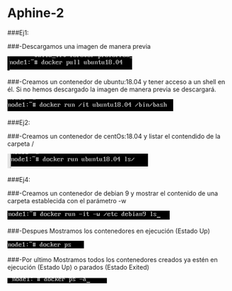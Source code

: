 # Aphine-2

###Ej1:

###-Descargamos  una imagen de manera previa

![Paso1](Alphine2/Paso1.png "Paso 1")

###-Creamos un contenedor de ubuntu:18.04 y tener acceso a un shell en él. Si no hemos descargado la imagen de manera previa se descargará.

![Paso2](Alphine2/Paso1.2.png "Paso 1.2")

###Ej2:

###-Creamos un contenedor de centOs:18.04 y listar el contendido de la carpeta /

![Paso3](Alphine2/Paso2.png "Paso 2")

###Ej4:

###-Creamos un contenedor de  debian 9 y mostrar el contenido de una carpeta establecida con el parámetro -w

![Paso4](Alphine2/Paso3.png "Paso 3")

###-Despues Mostramos los contenedores en ejecución (Estado Up)

![Paso5](Alphine2/Paso3.1.png "Paso 3")

###-Por ultimo Mostramos todos los contenedores creados ya estén en ejecución (Estado Up) o parados (Estado Exited)

![Paso6](Alphine2/Paso3.2.png "Paso 3.2")
